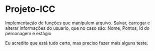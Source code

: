 # Projeto-ICC
  Implementação de funções que manipulem arquivo. Salvar, carregar e alterar informações do usuario, que no caso são: Nome, Pontos, id do personagem e estágio
  
  Eu acredito que está tudo certo, mas preciso fazer mais alguns teste.  
